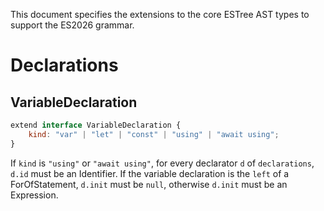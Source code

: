 This document specifies the extensions to the core ESTree AST types to support the ES2026 grammar.

# Declarations

## VariableDeclaration

```js
extend interface VariableDeclaration {
    kind: "var" | "let" | "const" | "using" | "await using";
}
```

If `kind` is `"using"` or `"await using"`, for every declarator `d` of `declarations`, `d.id` must be an Identifier. If the variable declaration is the `left` of a ForOfStatement, `d.init` must be `null`, otherwise `d.init` must be an Expression.
